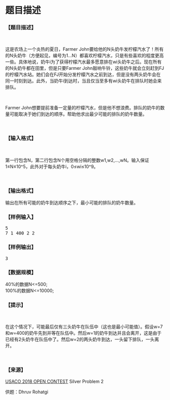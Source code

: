 # 题目描述


<h3>
【题目描述】
</h3>
<p>
<br/>
</p>
<p>
这是农场上一个炎热的夏日，Farmer John要给他的N头奶牛发柠檬汽水了！所有的N头奶牛（方便起见，编号为1…N）都喜欢柠檬汽水，只是有些喜欢的程度更高一些。具体地说，奶牛i为了获得柠檬汽水最多愿意排在wi头奶牛之后。现在所有的N头奶牛都在田里，但是只要Farmer John敲响牛铃，这些奶牛就会立刻赶到FJ的柠檬汽水站。她们会在FJ开始分发柠檬汽水之前到达，但是没有两头奶牛会在同一时刻到达。此外，当奶牛i到达时，当且仅当至多有wi头奶牛在排队时她会来排队。
</p>
<p>
<br/>
</p>
<p>
Farmer John想要提前准备一定量的柠檬汽水，但是他不想浪费。排队的奶牛的数量可能取决于她们到达的顺序。帮助他求出最少可能的排队的奶牛数量。
</p>
<p>
<br/>
</p>
<h3>
【输入格式】
</h3>
<p>
<br/>
</p>
<p>
第一行包含N，第二行包含N个用空格分隔的整数w1,w2,…,wN。输入保证1≤N≤10^5，此外对于每头奶牛i，0≤wi≤10^9。
</p>
<p>
<br/>
</p>
<h3>
【输出格式】
</h3>
<p>
输出在所有可能的奶牛到达顺序之下，最小可能的排队的奶牛数量。
</p>
<h3>
【样例输入】
</h3>
<pre>5
7 1 400 2 2
</pre>
<h3>
【样例输出】
</h3>
<pre>3</pre>
<h3>
【数据规模】
</h3>
<p>
40%的数据N&lt;=500;<br/>
100%的数据N&lt;=10000;
</p>
<h3>
【提示】
</h3>
<p>
<br/>
</p>
<p>
在这个情况下，可能最后仅有三头奶牛在队伍中（这也是最小可能值）。假设w=7和w=400的奶牛先到并等在队伍中。然后w=1的奶牛到达并且会离开，这是由于已经有2头奶牛在队伍中了。然后w=2的两头奶牛到达，一头留下排队，一头离开。
</p>
<p>
<br/>
</p>
<h3>
【来源】
</h3>
<p>
<a href="http://www.usaco.org/index.php?page=open18results" target="_blank">USACO 2018 OPEN CONTEST</a> Silver Problem 2
</p>
<p>
供题：Dhruv Rohatgi
</p>
